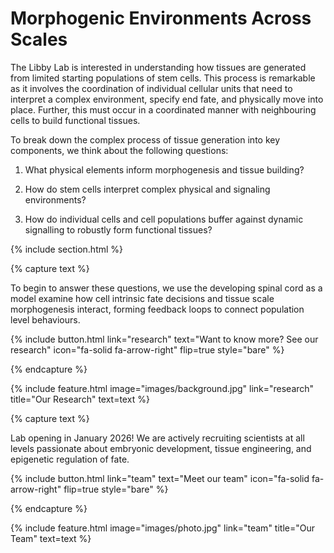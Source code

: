 ---
---

# <span style="color: var(--tirtiary)">Morphogenic Environments Across Scales</span>

The Libby Lab is interested in understanding how tissues are generated from limited starting populations of stem cells. This process is remarkable as it involves the coordination of individual cellular units that need to interpret a complex environment, specify end fate, and physically move into place. Further, this must occur in a coordinated manner with neighbouring cells to build functional tissues. 

To break down the complex process of tissue generation into key components, we think about the following questions:

1) What physical elements inform morphogenesis and tissue building? 

2) How do stem cells interpret complex physical and signaling environments? 

3) How do individual cells and cell populations buffer against dynamic signalling to robustly form functional tissues?




{% include section.html %}


{% capture text %}

To begin to answer these questions, we use the developing spinal cord as a model examine how cell intrinsic fate decisions and tissue scale morphogenesis interact, forming feedback loops to connect population level behaviours.

{%
  include button.html
  link="research"
  text="Want to know more? See our research"
  icon="fa-solid fa-arrow-right"
  flip=true
  style="bare"
%}

{% endcapture %}

{%
  include feature.html
  image="images/background.jpg"
  link="research"
  title="<span style='color: var(--secondary)'>Our Research</span>"
  text=text
%}



{% capture text %}

Lab opening in January 2026! We are actively recruiting scientists at all levels passionate about embryonic development, tissue engineering, and epigenetic regulation of fate.

{%
  include button.html
  link="team"
  text="Meet our team"
  icon="fa-solid fa-arrow-right"
  flip=true
  style="bare"
%}

{% endcapture %}

{%
  include feature.html
  image="images/photo.jpg"
  link="team"
  title="<span style='color: var(--secondary)'>Our Team</span>"
  text=text
%}
